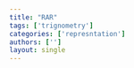 ```yaml
---
title: "RAR"
tags: ['trignometry']
categories: ['represntation']
authors: ['']
layout: single
---
```

